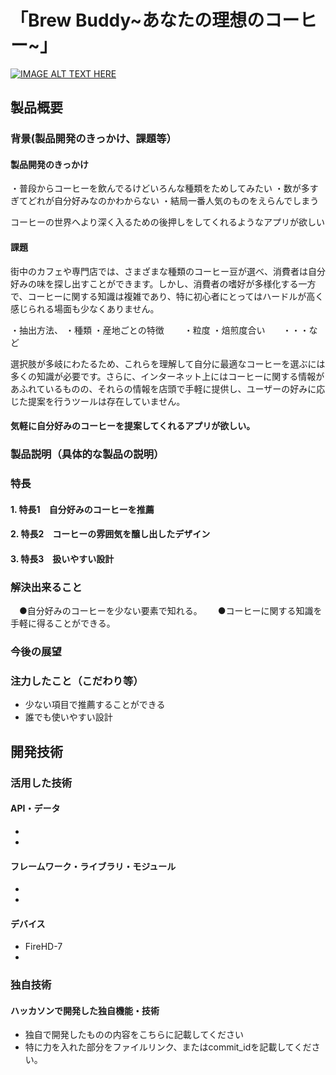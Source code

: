 # 「Brew Buddy~あなたの理想のコーヒー~」

[![IMAGE ALT TEXT HERE](https://jphacks.com/wp-content/uploads/2024/07/JPHACKS2024_ogp.jpg)](https://www.youtube.com/watch?v=DZXUkEj-CSI)

## 製品概要
### 背景(製品開発のきっかけ、課題等）
#### 製品開発のきっかけ
・普段からコーヒーを飲んでるけどいろんな種類をためしてみたい
・数が多すぎてどれが自分好みなのかわからない
・結局一番人気のものをえらんでしまう
 
コーヒーの世界へより深く入るための後押しをしてくれるようなアプリが欲しい

#### 課題
街中のカフェや専門店では、さまざまな種類のコーヒー豆が選べ、消費者は自分好みの味を探し出すことができます。しかし、消費者の嗜好が多様化する一方で、コーヒーに関する知識は複雑であり、特に初心者にとってはハードルが高く感じられる場面も少なくありません。

 ・抽出方法、
 ・種類
 ・産地ごとの特徴　　
 ・粒度
 ・焙煎度合い　　・・・など
   
 選択肢が多岐にわたるため、これらを理解して自分に最適なコーヒーを選ぶには多くの知識が必要です。さらに、インターネット上にはコーヒーに関する情報があふれているものの、それらの情報を店頭で手軽に提供し、ユーザーの好みに応じた提案を行うツールは存在していません。

#### 気軽に自分好みのコーヒーを提案してくれるアプリが欲しい。
 
### 製品説明（具体的な製品の説明）
### 特長
#### 1. 特長1　自分好みのコーヒーを推薦
#### 2. 特長2　コーヒーの雰囲気を醸し出したデザイン
#### 3. 特長3　扱いやすい設計

### 解決出来ること
　●自分好みのコーヒーを少ない要素で知れる。　
　●コーヒーに関する知識を手軽に得ることができる。

### 今後の展望

### 注力したこと（こだわり等）
* 少ない項目で推薦することができる
* 誰でも使いやすい設計

## 開発技術
### 活用した技術
#### API・データ
* 
* 

#### フレームワーク・ライブラリ・モジュール
* 
* 

#### デバイス
* FireHD-7
* 

### 独自技術
#### ハッカソンで開発した独自機能・技術
* 独自で開発したものの内容をこちらに記載してください
* 特に力を入れた部分をファイルリンク、またはcommit_idを記載してください。

